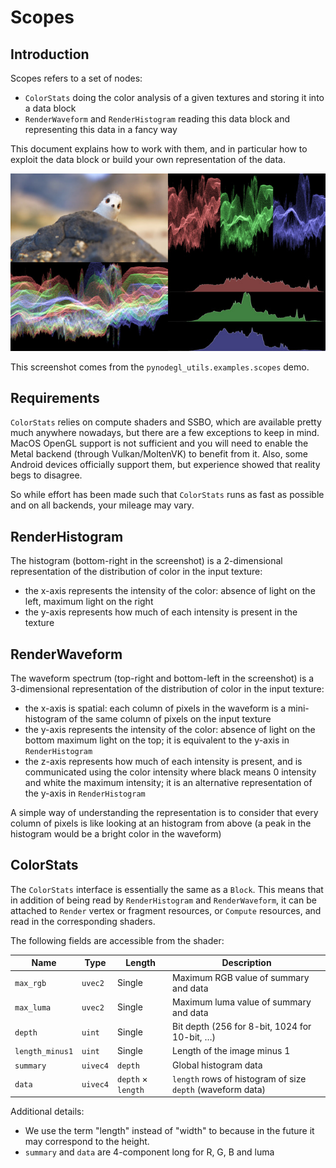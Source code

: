 # Scopes

## Introduction

Scopes refers to a set of nodes:
- `ColorStats` doing the color analysis of a given textures and storing it into
  a data block
- `RenderWaveform` and `RenderHistogram` reading this data block and
  representing this data in a fancy way

This document explains how to work with them, and in particular how to exploit
the data block or build your own representation of the data.

![Scopes](img/scopes.jpg)

This screenshot comes from the `pynodegl_utils.examples.scopes` demo.


## Requirements

`ColorStats` relies on compute shaders and SSBO, which are available pretty
much anywhere nowadays, but there are a few exceptions to keep in mind. MacOS
OpenGL support is not sufficient and you will need to enable the Metal backend
(through Vulkan/MoltenVK) to benefit from it. Also, some Android devices
officially support them, but experience showed that reality begs to disagree.

So while effort has been made such that `ColorStats` runs as fast as possible
and on all backends, your mileage may vary.


## RenderHistogram

The histogram (bottom-right in the screenshot) is a 2-dimensional
representation of the distribution of color in the input texture:
- the x-axis represents the intensity of the color: absence of light on the
  left, maximum light on the right
- the y-axis represents how much of each intensity is present in the texture


## RenderWaveform

The waveform spectrum (top-right and bottom-left in the screenshot) is a
3-dimensional representation of the distribution of color in the input texture:
- the x-axis is spatial: each column of pixels in the waveform is a
  mini-histogram of the same column of pixels on the input texture
- the y-axis represents the intensity of the color: absence of light on the
  bottom maximum light on the top; it is equivalent to the y-axis in
  `RenderHistogram`
- the z-axis represents how much of each intensity is present, and is
  communicated using the color intensity where black means 0 intensity and
  white the maximum intensity; it is an alternative representation of the
  y-axis in `RenderHistogram`

A simple way of understanding the representation is to consider that every
column of pixels is like looking at an histogram from above (a peak in the
histogram would be a bright color in the waveform)


## ColorStats

The `ColorStats` interface is essentially the same as a `Block`. This means
that in addition of being read by `RenderHistogram` and `RenderWaveform`, it
can be attached to `Render` vertex or fragment resources, or `Compute`
resources, and read in the corresponding shaders.

The following fields are accessible from the shader:

| Name            | Type     | Length             | Description                                                |
|-----------------|----------|--------------------|------------------------------------------------------------|
| `max_rgb`       | `uvec2`  | Single             | Maximum RGB value of summary and data                      |
| `max_luma`      | `uvec2`  | Single             | Maximum luma value of summary and data                     |
| `depth`         | `uint`   | Single             | Bit depth (256 for 8-bit, 1024 for 10-bit, …)              |
| `length_minus1` | `uint`   | Single             | Length of the image minus 1                                |
| `summary`       | `uivec4` | `depth`            | Global histogram data                                      |
| `data`          | `uivec4` | `depth` × `length` | `length` rows of histogram of size `depth` (waveform data) |

Additional details:

- We use the term "length" instead of "width" to because in the future it may
  correspond to the height.
- `summary` and `data` are 4-component long for R, G, B and luma
